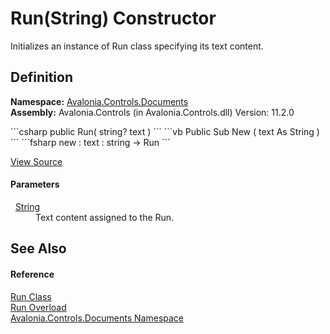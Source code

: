 # Run(String) Constructor


Initializes an instance of Run class specifying its text content.



## Definition
**Namespace:** <a href="N_Avalonia_Controls_Documents">Avalonia.Controls.Documents</a>  
**Assembly:** Avalonia.Controls (in Avalonia.Controls.dll) Version: 11.2.0

<Tabs groupId="api-code-preview">
<TabItem value="csharp" label="C#">
```csharp
public Run(
	string? text
)
```
</TabItem>
<TabItem value="vb" label="VB">
```vb
Public Sub New ( 
	text As String
)
```
</TabItem>
<TabItem value="fsharp" label="F#">
```fsharp
new : 
        text : string -> Run
```
</TabItem>
</Tabs>



<a href="https://github.com/AvaloniaUI/Avalonia/tree/master/src/Avalonia.Controls/Documents/Run.cs#L28" title="View the source code">View Source</a>



#### Parameters
<dl><dt>  <a href="https://learn.microsoft.com/dotnet/api/system.string" target="_blank" rel="noopener noreferrer">String</a></dt><dd>Text content assigned to the Run.</dd></dl>

## See Also


#### Reference
<a href="T_Avalonia_Controls_Documents_Run">Run Class</a>  
<a href="Overload_Avalonia_Controls_Documents_Run__ctor">Run Overload</a>  
<a href="N_Avalonia_Controls_Documents">Avalonia.Controls.Documents Namespace</a>  
